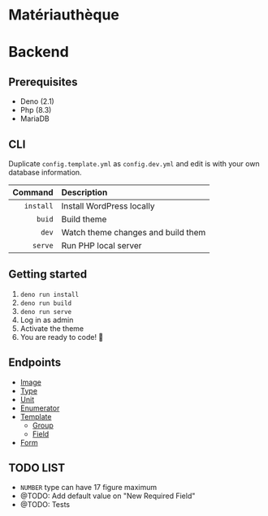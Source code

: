 # Matériauthèque

# Backend

## Prerequisites

* Deno (2.1)
* Php (8.3)
* MariaDB

## CLI

Duplicate `config.template.yml` as `config.dev.yml` and edit is with your own database information.

| Command   | Description                           |
|-:         |:-                                     |
| `install` | Install WordPress locally             |
| `buid`    | Build theme                           |
| `dev`     | Watch theme changes and build them    |
| `serve`   | Run PHP local server                  |

## Getting started

1. `deno run install`
2. `deno run build`
3. `deno run serve`
4. Log in as admin
5. Activate the theme
6. You are ready to code! 🚀

## Endpoints

* [Image](./backend/doc/image.md)
* [Type](./backend/doc/type.md)
* [Unit](./backend/doc/unit.md)
* [Enumerator](./backend/doc/enumerator.md)
* [Template](./backend/doc/template.md)
    * [Group](./backend/doc/group.md)
    * [Field](./backend/doc/field.md)
* [Form](./backend/doc/form.md)

## TODO LIST

- `NUMBER` type can have 17 figure maximum
- @TODO: Add default value on "New Required Field"
- @TODO: Tests